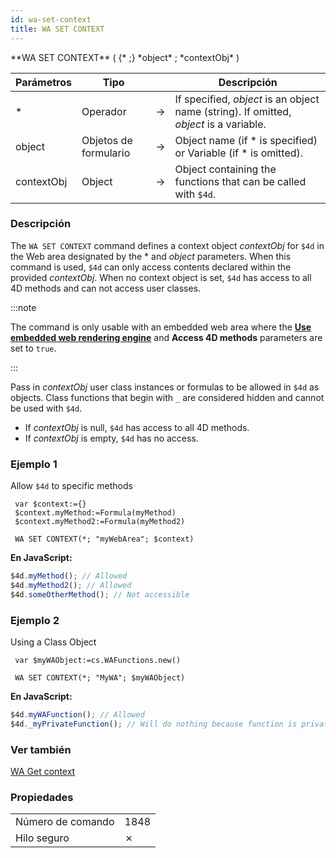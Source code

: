 ```yaml
---
id: wa-set-context
title: WA SET CONTEXT
---
```


<!--REF #_command_.WA SET CONTEXT.Syntax-->**WA SET CONTEXT** ( {* ;} *object* ; *contextObj* )<!-- END REF-->

<!--REF #_command_.WA SET CONTEXT.Params-->

| Parámetros | Tipo                  |                             | Descripción                                                                                                                               |
| ---------- | --------------------- | --------------------------- | ----------------------------------------------------------------------------------------------------------------------------------------- |
| \*         | Operador              | &#8594; | If specified, *object* is an object name (string). If omitted, *object* is a variable. |
| object     | Objetos de formulario | &#8594; | Object name (if \* is specified) or Variable (if \* is omitted).                    |
| contextObj | Object                | &#8594; | Object containing the functions that can be called with `$4d`.                                                            |

<!-- END REF-->

### Descripción

The `WA SET CONTEXT` command <!--REF #_command_.WA SET CONTEXT.Summary--> defines a context object *contextObj* for `$4d` in the Web area designated by the \* and *object* parameters. When this command is used, `$4d` can only access contents declared within the provided *contextObj*. When no context object is set, `$4d` has access to all 4D methods and can not access user classes.<!-- END REF-->

:::note

The command is only usable with an embedded web area where the [**Use embedded web rendering engine**](../FormObjects/properties_WebArea.md#use-embedded-web-rendering-engine) and **Access 4D methods** parameters are set to `true`.

:::

Pass in *contextObj* user class instances or formulas to be allowed in `$4d` as objects. Class functions that begin with `_` are considered hidden and cannot be used with `$4d`.

- If *contextObj* is null, `$4d` has access to all 4D methods.
- If *contextObj* is empty, `$4d` has no access.

### Ejemplo 1

Allow `$4d` to specific methods

```4d
 var $context:={}
 $context.myMethod:=Formula(myMethod)
 $context.myMethod2:=Formula(myMethod2)

 WA SET CONTEXT(*; "myWebArea"; $context)
```

**En JavaScript:**

```js
$4d.myMethod(); // Allowed
$4d.myMethod2(); // Allowed
$4d.someOtherMethod(); // Not accessible
```

### Ejemplo 2

Using a Class Object

```4d
 var $myWAObject:=cs.WAFunctions.new()

 WA SET CONTEXT(*; "MyWA"; $myWAObject)
```

**En JavaScript:**

```js
$4d.myWAFunction(); // Allowed
$4d._myPrivateFunction(); // Will do nothing because function is private
```

### Ver también

[WA Get context](wa-get-context.md)

### Propiedades

|                   |                             |
| ----------------- | --------------------------- |
| Número de comando | 1848                        |
| Hilo seguro       | &cross; |
